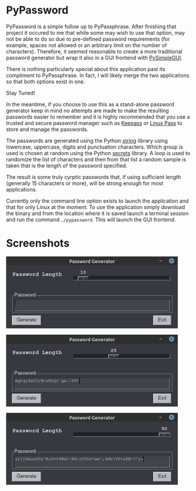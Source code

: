# PyPassword

PyPassword is a simple follow up to PyPassphrase.  After finishing that project it occured to me that while some may wish to use that option, may not be able to do so due to pre-defined password requirements (for example, spaces not allowed or an arbitrary limit on the number of characters).  Therefore, it seemed reasonable to create a more traditional password generator but wrap it also in a GUI frontend with [PySimpleGUI](https://pysimplegui.readthedocs.io/en/latest/).

There is nothing particularly special about this application past its compliment to PyPassphrase.  In fact, I will likely merge the two applications so that both options exist in one.

Stay Tuned!

In the meantime, if you choose to use this as a stand-alone password generator keep in mind no attempts are made to make the resulting passwords easier to remember and it is highly recommended that you use a trusted and secure password manager such as [Keepass](https://keepass.info/) or [Linux Pass](https://www.passwordstore.org/) to store and manage the passwords.

The passwords are generated using the Python [string](https://docs.python.org/3/library/string.html) library using lowercase, uppercase, digits and punctuation characters.  Which group is used is chosen at random using the Python [secrets](https://docs.python.org/3/library/secrets.html) library. A loop is used to randomize the list of characters and then from that list a random sample is taken that is the length of the password specified.

The result is some truly cyrptic passwords that, if using sufficient length (generally 15 characters or more), will be strong enough for most applications.

Currently only the command line option exists to launch the application and that for only Linux at the moment.  To use the application simply download the binary and from the location where it is saved launch a terminal session and run the command `./pypassword`.  This will launch the GUI frontend.

# Screenshots

![](images/pypassword-03.png)

![](images/pypassword-04.png)

![](images/pypassword-05.png)